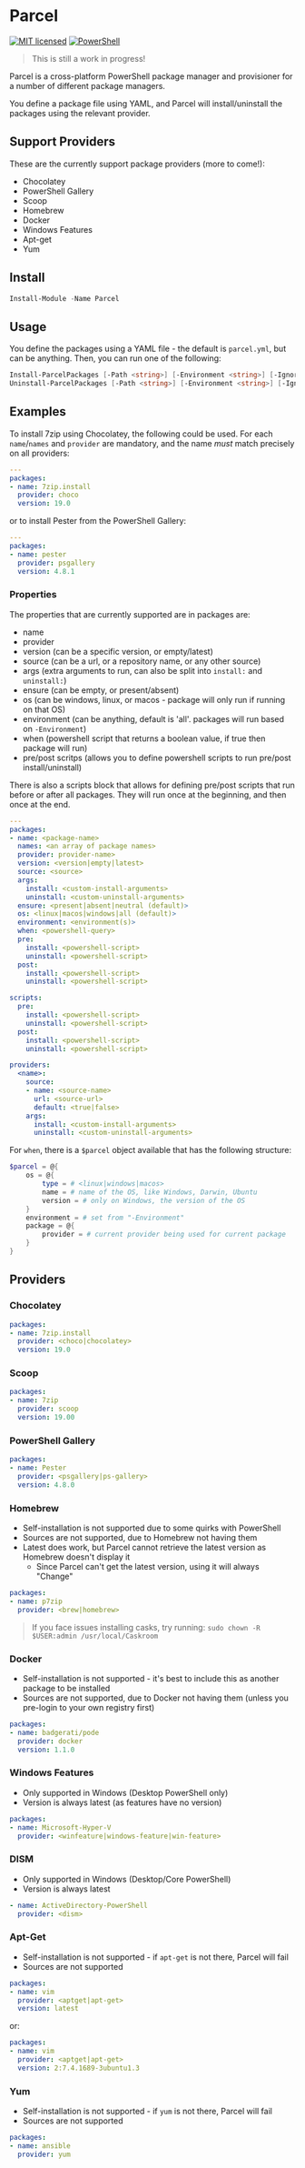 # Parcel

[![MIT licensed](https://img.shields.io/badge/license-MIT-blue.svg)](https://raw.githubusercontent.com/Badgerati/Parcel/master/LICENSE.txt)
[![PowerShell](https://img.shields.io/powershellgallery/dt/parcel.svg?label=PowerShell&colorB=085298)](https://www.powershellgallery.com/packages/Parcel)

> This is still a work in progress!

Parcel is a cross-platform PowerShell package manager and provisioner for a number of different package managers.

You define a package file using YAML, and Parcel will install/uninstall the packages using the relevant provider.

## Support Providers

These are the currently support package providers (more to come!):

* Chocolatey
* PowerShell Gallery
* Scoop
* Homebrew
* Docker
* Windows Features
* Apt-get
* Yum

## Install

```powershell
Install-Module -Name Parcel
```

## Usage

You define the packages using a YAML file - the default is `parcel.yml`, but can be anything. Then, you can run one of the following:

```powershell
Install-ParcelPackages [-Path <string>] [-Environment <string>] [-IgnoreEnsures] [-WhatIf] [-Verbose]
Uninstall-ParcelPackages [-Path <string>] [-Environment <string>] [-IgnoreEnsures] [-WhatIf] [-Verbose]
```

## Examples

To install 7zip using Chocolatey, the following could be used. For each `name`/`names` and `provider` are mandatory, and the name *must* match precisely on all providers:

```yaml
---
packages:
- name: 7zip.install
  provider: choco
  version: 19.0
```

or to install Pester from the PowerShell Gallery:

```yaml
---
packages:
- name: pester
  provider: psgallery
  version: 4.8.1
```

### Properties

The properties that are currently supported are in packages are:

* name
* provider
* version (can be a specific version, or empty/latest)
* source (can be a url, or a repository name, or any other source)
* args (extra arguments to run, can also be split into `install:` and `uninstall:`)
* ensure (can be empty, or present/absent)
* os (can be windows, linux, or macos - package will only run if running on that OS)
* environment (can be anything, default is 'all'. packages will run based on `-Environment`)
* when (powershell script that returns a boolean value, if true then package will run)
* pre/post scritps (allows you to define powershell scripts to run pre/post install/uninstall)

There is also a scripts block that allows for defining pre/post scripts that run before or after all packages. They will run once at the beginning, and then once at the end.

```yaml
---
packages:
- name: <package-name>
  names: <an array of package names>
  provider: provider-name>
  version: <version|empty|latest>
  source: <source>
  args:
    install: <custom-install-arguments>
    uninstall: <custom-uninstall-arguments>
  ensure: <present|absent|neutral (default)>
  os: <linux|macos|windows|all (default)>
  environment: <environment(s)>
  when: <powershell-query>
  pre:
    install: <powershell-script>
    uninstall: <powershell-script>
  post:
    install: <powershell-script>
    uninstall: <powershell-script>

scripts:
  pre:
    install: <powershell-script>
    uninstall: <powershell-script>
  post:
    install: <powershell-script>
    uninstall: <powershell-script>

providers:
  <name>:
    source:
    - name: <source-name>
      url: <source-url>
      default: <true|false>
    args:
      install: <custom-install-arguments>
      uninstall: <custom-uninstall-arguments>
```

For `when`, there is a `$parcel` object available that has the following structure:

```powershell
$parcel = @{
    os = @{
        type = # <linux|windows|macos>
        name = # name of the OS, like Windows, Darwin, Ubuntu
        version = # only on Windows, the version of the OS
    }
    environment = # set from "-Environment"
    package = @{
        provider = # current provider being used for current package
    }
}
```

## Providers

### Chocolatey

```yaml
packages:
- name: 7zip.install
  provider: <choco|chocolatey>
  version: 19.0
```

### Scoop

```yaml
packages:
- name: 7zip
  provider: scoop
  version: 19.00
```

### PowerShell Gallery

```yaml
packages:
- name: Pester
  provider: <psgallery|ps-gallery>
  version: 4.8.0
```

### Homebrew

* Self-installation is not supported due to some quirks with PowerShell
* Sources are not supported, due to Homebrew not having them
* Latest does work, but Parcel cannot retrieve the latest version as Homebrew doesn't display it
  * Since Parcel can't get the latest version, using it will always "Change"

```yaml
packages:
- name: p7zip
  provider: <brew|homebrew>
```

> If you face issues installing casks, try running: `sudo chown -R $USER:admin /usr/local/Caskroom`

### Docker

* Self-installation is not supported - it's best to include this as another package to be installed
* Sources are not supported, due to Docker not having them (unless you pre-login to your own registry first)

```yaml
packages:
- name: badgerati/pode
  provider: docker
  version: 1.1.0
```

### Windows Features

* Only supported in Windows (Desktop PowerShell only)
* Version is always latest (as features have no version)

```yaml
packages:
- name: Microsoft-Hyper-V
  provider: <winfeature|windows-feature|win-feature>
```

### DISM

* Only supported in Windows (Desktop/Core PowerShell)
* Version is always latest

```yaml
- name: ActiveDirectory-PowerShell
  provider: <dism>
```

### Apt-Get

* Self-installation is not supported - if `apt-get` is not there, Parcel will fail
* Sources are not supported

```yaml
packages:
- name: vim
  provider: <aptget|apt-get>
  version: latest
```

or:

```yaml
packages:
- name: vim
  provider: <aptget|apt-get>
  version: 2:7.4.1689-3ubuntu1.3
```

### Yum

* Self-installation is not supported - if `yum` is not there, Parcel will fail
* Sources are not supported

```yaml
packages:
- name: ansible
  provider: yum
```
